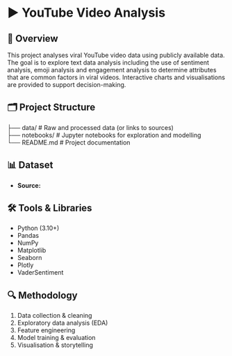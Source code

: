 # ▶️ YouTube Video Analysis

## 📌 Overview
This project analyses viral YouTube video data using publicly available data. The goal is to explore text data analysis including the use of sentiment analysis, emoji analysis and engagement analysis to determine attributes that are common factors in viral videos. Interactive charts and visualisations are provided to support decision-making.


## 🗂️ Project Structure
├── data/       # Raw and processed data (or links to sources)  
├── notebooks/  # Jupyter notebooks for exploration and modelling    
└── README.md   # Project documentation  


## 📊 Dataset
- **Source:**


## 🛠️ Tools & Libraries
- Python (3.10+)  
- Pandas  
- NumPy   
- Matplotlib
- Seaborn
- Plotly
- VaderSentiment


## 🔍 Methodology
1. Data collection & cleaning  
2. Exploratory data analysis (EDA)  
3. Feature engineering  
4. Model training & evaluation  
5. Visualisation & storytelling  
